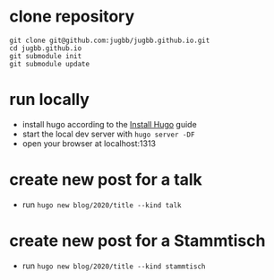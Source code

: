 # clone repository

    git clone git@github.com:jugbb/jugbb.github.io.git
    cd jugbb.github.io
    git submodule init
    git submodule update

# run locally
- install hugo according to the [Install Hugo](https://gohugo.io/getting-started/installing/) guide
- start the local dev server with `hugo server -DF`
- open your browser at localhost:1313

# create new post for a talk
- run `hugo new blog/2020/title --kind talk`

# create new post for a Stammtisch
- run `hugo new blog/2020/title --kind stammtisch`
